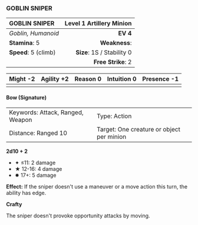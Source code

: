 ### GOBLIN SNIPER

| GOBLIN SNIPER        | **Level 1 Artillery Minion** |
| :------------------- | ---------------------------: |
| *Goblin, Humanoid*   |                     **EV 4** |
| **Stamina**: 5       |                **Weakness**: |
| **Speed**: 5 (climb) |   **Size**: 1S / Stability 0 |
|                      |           **Free Strike**: 2 |

| **Might** -2 | **Agility** +2 | **Reason** 0 | **Intuition** 0 | **Presence** -1 |
| ------------ | -------------- | ------------ | --------------- | --------------- |
|              |                |              |                 |                 |

#### Bow (Signature)

|                                  |                                           |
| :------------------------------- | :---------------------------------------- |
| Keywords: Attack, Ranged, Weapon | Type: Action                              |
| Distance: Ranged 10              | Target: One creature or object per minion |

**2d10 + 2**

- ✦ ≤11: 2 damage
- ★ 12-16: 4 damage
- ✸ 17+: 5 damage

**Effect:** If the sniper doesn't use a maneuver or a move action this turn, the ability has edge.

**Crafty**

The sniper doesn't provoke opportunity attacks by moving.
